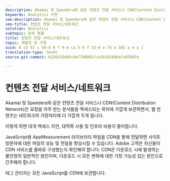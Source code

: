 ```yaml
---
description: Akamai 및 Speedera와 같은 컨텐츠 전달 서비스나 CDN(Content Distribution Network)은 요청을 자주 받는 문서들을 액세스되는 위치에 가깝게 보관하면서, 웹 컨텐츠는 네트워크의 가장자리에 더 가깝게 두게 됩니다.
keywords: Analytics 구현
seo-description: Akamai 및 Speedera와 같은 컨텐츠 전달 서비스나 CDN(Content Distribution Network)은 요청을 자주 받는 문서들을 액세스되는 위치에 가깝게 보관하면서, 웹 컨텐츠는 네트워크의 가장자리에 더 가깝게 두게 됩니다.
seo-title: 컨텐츠 전달 서비스/네트워크
solution: Analytics
subtopic: 문제 해결
title: 컨텐츠 전달 서비스/네트워크
topic: 개발자 및 구현
uuid: 6 cb 57 c 59-d 0 f 9-4 ca 5-9 f 15-0 e 74 e 585 a 4 a 1
translation-type: tm+mt
source-git-commit: 6250335d05c8e7799802fce26192896a7a6598fe

---
```



# 컨텐츠 전달 서비스/네트워크

Akamai 및 Speedera와 같은 컨텐츠 전달 서비스나 CDN(Content Distribution Network)은 요청을 자주 받는 문서들을 액세스되는 위치에 가깝게 보관하면서, 웹 컨텐츠는 네트워크의 가장자리에 더 가깝게 두게 됩니다.

이렇게 하면 대개 액세스 지연, 대역폭 사용 및 인프라 비용이 줄어듭니다.

JavaScript용 AppMeasurement 라이브러리 파일을 CDN을 통해 전달하면 사이트 방문자에 대한 파일의 성능 및 전달을 향상시킬 수 있습니다. Adobe 고객은 자신들이 CDN 서비스를 올바로 구성했는지 확인해야 합니다. CDN은 다운로드 시에 발생하는 불안정의 일반적인 원인이며, 다운로드 시 모든 변화에 대한 가장 가능성 있는 원인으로 간주해야 합니다.

태그 관리자는 모든 JavaScript를 CDN에 보관합니다.
